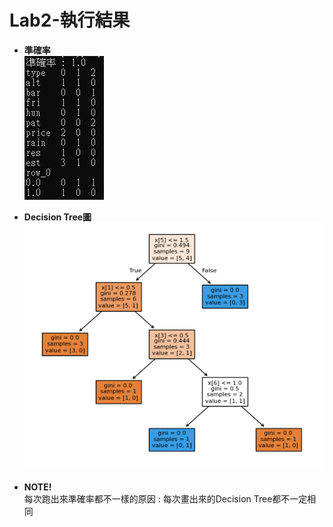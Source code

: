 # Lab2-執行結果
* **準確率**  
![alt text](image.png)  

* **Decision Tree圖**  
![alt text](image-1.png)  
 
* **NOTE!**  
每次跑出來準確率都不一樣的原因 : 每次畫出來的Decision Tree都不一定相同  
